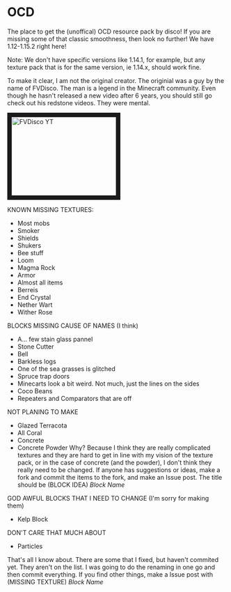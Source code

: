 # OCD
The place to get the (unoffical) OCD resource pack by disco! If you are missing some of that classic smoothness, then look no further! We have 1.12-1.15.2 right here! 

Note: We don't have specific versions like 1.14.1, for example, but any texture pack that is for the same version, ie 1.14.x, should work fine. 

To make it clear, I am not the original creator. The originial was a guy by the name of FVDisco. The man is a legend in the Minecraft community. Even though he hasn't released a new video after 6 years, you should still go check out his redstone videos. They were mental.

<a href="http://www.youtube.com/user/FVDisco" target="_blank"><img src="https://yt3.ggpht.com/a/AGF-l7_T1U5GpS4CyvFaA84Bfglff7iqZyhuRgh6lQ=s288-c-k-c0xffffffff-no-rj-mo" 
alt="FVDisco YT" width="240" height="180" border="10" /></a>


KNOWN MISSING TEXTURES:
 - Most mobs
 - Smoker
 - Shields
 - Shukers
 - Bee stuff
 - Loom
 - Magma Rock
 - Armor
 - Almost all items
 - Berreis
 - End Crystal
 - Nether Wart
 - Wither Rose
 
 
BLOCKS MISSING CAUSE OF NAMES (I think)
  - A... few stain glass pannel
  - Stone Cutter
  - Bell
  - Barkless logs
  - One of the sea grasses is glitched
  - Spruce trap doors
  - Minecarts look a bit weird. Not much, just the lines on the sides
  - Coco Beans
  - Repeaters and Comparators that are off
  
 
NOT PLANING TO MAKE
  - Glazed Terracota
  - All Coral
  - Concrete
  - Concrete Powder
Why?
Because I think they are really complicated textures and they are hard to get in line with my vision of the texture pack, or in the case of concrete (and the powder), I don't think they really need to be changed. If anyone has suggestions or ideas, make a fork and commit the items to the fork, and make an Issue post. The title should be (BLOCK IDEA) *Block Name*


GOD AWFUL BLOCKS THAT I NEED TO CHANGE (I'm sorry for making them)
  - Kelp Block


DON'T CARE THAT MUCH ABOUT
  - Particles
  
  
That's all I know about. There are some that I fixed, but haven't commited yet. They aren't on the list. I was going to do the renaming in one go and then commit everything. If you find other things, make a Issue post with (MISSING TEXTURE) *Block Name*
